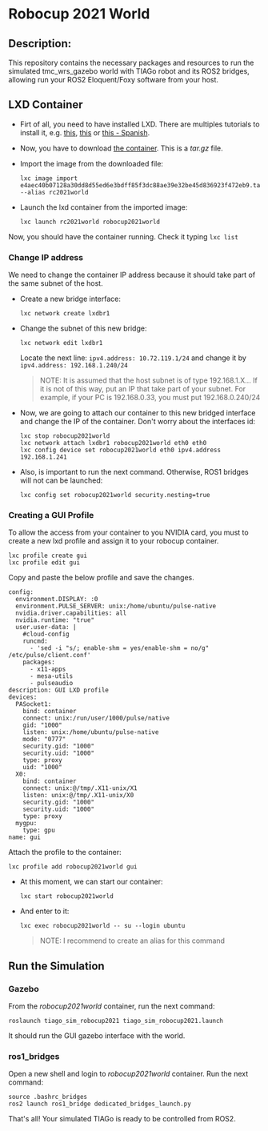 # Robocup 2021 World

## Description:

This repository contains the necessary packages and resources to run the simulated tmc_wrs_gazebo world with TIAGo robot and its ROS2 bridges, allowing run your ROS2 Eloquent/Foxy software from your host.

## LXD Container

* Firt of all, you need to have installed LXD. There are multiples tutorials to install it, e.g. [this](https://www.linode.com/docs/guides/beginners-guide-to-lxd/), [this](https://www.digitalocean.com/community/tutorials/how-to-set-up-and-use-lxd-on-ubuntu-18-04) or [this - Spanish](https://www.adictosaltrabajo.com/2018/07/11/amaras-lxd-por-encima-de-todas-las-cosas/).

* Now, you have to download [the container](https://urjc-my.sharepoint.com/:u:/g/personal/jonatan_gines_urjc_es/ETgFyp-JSA1AhyEoEUfsKH8BDbBwIhZNBVzLJYs3PKSWWg?e=BqaSsv). This is a *tar.gz* file.

* Import the image from the downloaded file:

  ```
  lxc image import e4aec40b07128a30dd8d55ed6e3bdff85f3dc88ae39e32be45d836923f472eb9.tar.gz --alias rc2021world
  ```

* Launch the lxd container from the imported image:

  ```
  lxc launch rc2021world robocup2021world
  ```

Now, you should have the container running. Check it typing ``lxc list``

### Change IP address

We need to change the container IP address because it should take part of the same subnet of the host.

* Create a new bridge interface:

  ```
  lxc network create lxdbr1
  ```

* Change the subnet of this new bridge:

  ```
  lxc network edit lxdbr1
  ```

  Locate the next line: ``ipv4.address: 10.72.119.1/24`` and change it by ``ipv4.address: 192.168.1.240/24``

  > NOTE: It is assumed that the host subnet is of type 192.168.1.X... If it is not of this way, put an IP that take part of your subnet. For example, if your PC is 192.168.0.33, you must put 192.168.0.240/24

* Now, we are going to attach our container to this new bridged interface and change the IP of the container. Don't worry about the interfaces id:

  ```
  lxc stop robocup2021world
  lxc network attach lxdbr1 robocup2021world eth0 eth0
  lxc config device set robocup2021world eth0 ipv4.address 192.168.1.241
  ```

* Also, is important to run the next command. Otherwise, ROS1 bridges will not can be launched:

  ```
  lxc config set robocup2021world security.nesting=true
  ```

### Creating a GUI Profile
To allow the access from your container to you NVIDIA card, you must to create a new lxd profile and assign it to your robocup container.
```
lxc profile create gui
lxc profile edit gui
```
Copy and paste the below profile and save the changes.

```
config:
  environment.DISPLAY: :0
  environment.PULSE_SERVER: unix:/home/ubuntu/pulse-native
  nvidia.driver.capabilities: all
  nvidia.runtime: "true"
  user.user-data: |
    #cloud-config
    runcmd:
      - 'sed -i "s/; enable-shm = yes/enable-shm = no/g" /etc/pulse/client.conf'
    packages:
      - x11-apps
      - mesa-utils
      - pulseaudio
description: GUI LXD profile
devices:
  PASocket1:
    bind: container
    connect: unix:/run/user/1000/pulse/native
    gid: "1000"
    listen: unix:/home/ubuntu/pulse-native
    mode: "0777"
    security.gid: "1000"
    security.uid: "1000"
    type: proxy
    uid: "1000"
  X0:
    bind: container
    connect: unix:@/tmp/.X11-unix/X1
    listen: unix:@/tmp/.X11-unix/X0
    security.gid: "1000"
    security.uid: "1000"
    type: proxy
  mygpu:
    type: gpu
name: gui

```

Attach the profile to the container:

```
lxc profile add robocup2021world gui
```


* At this moment, we can start our container:

  ```
  lxc start robocup2021world
  ```

* And enter to it:

  ```
  lxc exec robocup2021world -- su --login ubuntu
  ```

  > NOTE: I recommend to create an alias for this command


## Run the Simulation

### Gazebo
From the *robocup2021world* container, run the next command:

```
roslaunch tiago_sim_robocup2021 tiago_sim_robocup2021.launch
```

It should run the GUI gazebo interface with the world.

### ros1_bridges

Open a new shell and login to *robocup2021world* container. Run the next command:

```
source .bashrc_bridges
ros2 launch ros1_bridge dedicated_bridges_launch.py
```

That's all! Your simulated TIAGo is ready to be controlled from ROS2.
